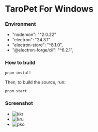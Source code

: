 TaroPet For Windows
=============

### Environment ###
- "nodemon": "^2.0.22"
- "electron": "24.3.1"
- "electron-store": "^8.1.0",
- "@electron-forge/cli": "^6.2.1",

### How to build ###

```sh
pnpm install
```

Then, to build the source, run:

```sh
pnpm start
```

### Screenshot ###

- ![kkr](https://inhami.com/static/githubImage/TaroPet-For-Windows/kkr.png)
- ![kru](https://inhami.com/static/githubImage/TaroPet-For-Windows/kru.png)
- ![pko](https://inhami.com/static/githubImage/TaroPet-For-Windows/pko.png)